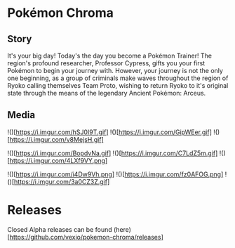 # Pokémon Chroma

## Story
It's your big day! Today's the day you become a Pokémon Trainer! The region's profound researcher, Professor Cypress, gifts you your first Pokémon to begin your journey with. However, your journey is not the only one beginning, as a group of criminals make waves throughout the region of Ryoko calling themselves Team Proto, wishing to return Ryoko to it's original state through the means of the legendary Ancient Pokémon: Arceus.

## Media
!()[https://i.imgur.com/hSJ0I9T.gif] !()[https://i.imgur.com/GipWEer.gif] !()[https://i.imgur.com/v8MejsH.gif]

!()[https://i.imgur.com/BopdvNa.gif] !()[https://i.imgur.com/C7LdZ5m.gif] !()[https://i.imgur.com/4LXf9VY.png]

!()[https://i.imgur.com/i4Dw9Vh.png] !()[https://i.imgur.com/fz0AFOG.png] !()[https://i.imgur.com/3a0CZ3Z.gif]

# Releases
Closed Alpha releases can be found (here)[https://github.com/vexio/pokemon-chroma/releases]
